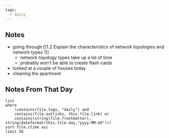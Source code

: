 ```yaml
---
tags:
  - daily
---
```

## Notes

- going through [[1.2 Explain the characteristics of network topologies and network types 1]]
	- network topology types take up a lot of time
	- probably won't be able to create flash cards
- looked at a couple of houses today
- cleaning the apartment

## Notes From That Day

```dataview
list
where
	!contains(file.tags, "daily") and
	contains(file.outlinks, this.file.link) or
	contains(string(file.frontmatter), string(dateformat(this.file.day,"yyyy-MM-dd")))
sort file.ctime asc
limit 50
```